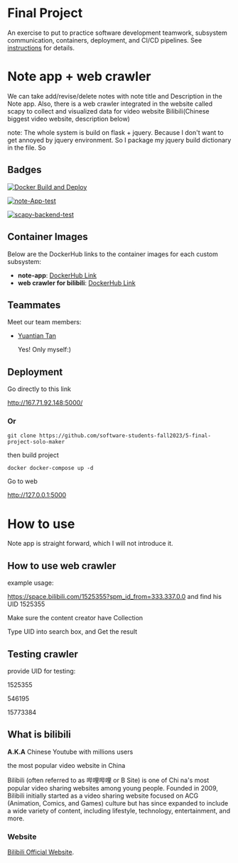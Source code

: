 # Final Project

An exercise to put to practice software development teamwork, subsystem communication, containers, deployment, and CI/CD pipelines. See [instructions](./instructions.md) for details.

# Note app + web crawler

We can take add/revise/delete notes with note title and Description in the Note app. Also, there is a web crawler integrated in the website called scapy to collect and visualized data for video website Bilibili(Chinese biggest video website, description below) 

note: The whole system is build on flask + jquery. Because I don't want to get annoyed by jquery environment. So I package my jquery build dictionary in the file. So

## Badges

[![Docker Build and Deploy](https://github.com/software-students-fall2023/5-final-project-solo-maker/actions/workflows/deploy.yml/badge.svg)](https://github.com/software-students-fall2023/5-final-project-solo-maker/actions/workflows/deploy.yml)

[![note-App-test](https://github.com/software-students-fall2023/5-final-project-solo-maker/actions/workflows/note_app_test.yml/badge.svg)](https://github.com/software-students-fall2023/5-final-project-solo-maker/actions/workflows/note_app_test.yml)

[![scapy-backend-test](https://github.com/software-students-fall2023/5-final-project-solo-maker/actions/workflows/scapy_backend_test.yml/badge.svg)](https://github.com/software-students-fall2023/5-final-project-solo-maker/actions/workflows/scapy_backend_test.yml)

## Container Images

Below are the DockerHub links to the container images for each custom subsystem:

- **note-app**: [DockerHub Link](https://hub.docker.com/r/asukatan/note-app)
- **web crawler for bilibili**: [DockerHub Link](https://hub.docker.com/r/asukatan/scapy-backend)

## Teammates

Meet our team members:

- [Yuantian Tan](https://github.com/AsukaTan)

  Yes! Only myself:)

## Deployment

Go directly to this link

http://167.71.92.148:5000/

### Or

```
git clone https://github.com/software-students-fall2023/5-final-project-solo-maker
```

then build project

```
docker docker-compose up -d
```

Go to web

http://127.0.0.1:5000

# How to use

Note app is straight forward, which I will not introduce it.

## How to use web crawler

example usage: 

https://space.bilibili.com/1525355?spm_id_from=333.337.0.0 and find his UID 1525355

Make sure the content creator have Collection

Type UID into search box, and Get the result

## Testing crawler

provide UID for testing:

1525355

546195

15773384

## What is bilibili

**A.K.A** Chinese Youtube with millions users

the most popular video website in China

Bilibili (often referred to as 哔哩哔哩 or B Site) is one of Chi	na's most popular video sharing websites among young people. Founded in 2009, Bilibili initially started as a video sharing website focused on ACG (Animation, Comics, and Games) culture but has since expanded to include a wide variety of content, including lifestyle, technology, entertainment, and more.

### Website

[Bilibili Official Website](https://www.bilibili.com).



